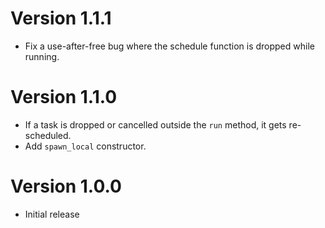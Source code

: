 # Version 1.1.1

- Fix a use-after-free bug where the schedule function is dropped while running.

# Version 1.1.0

- If a task is dropped or cancelled outside the `run` method, it gets re-scheduled.
- Add `spawn_local` constructor.

# Version 1.0.0

- Initial release
